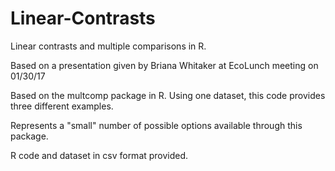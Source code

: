 # Linear-Contrasts
Linear contrasts and multiple comparisons in R.

Based on a presentation given by Briana Whitaker at EcoLunch meeting on 01/30/17

Based on the multcomp package in R. Using one dataset, this code provides three different examples. 

Represents a "small" number of possible options available through this package.

R code and dataset in csv format provided.
